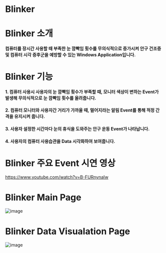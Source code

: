 # Blinker


# Blinker 소개
#### 컴퓨터를 장시간 사용할 때 부족한 눈 깜빡임 횟수를 무의식적으로 증가시켜 안구 건조증 및 컴퓨터 시각 증후군을 예방할 수 있는 Windows Application입니다.

# Blinker 기능
#### 1. 컴퓨터 사용시 사용자의 눈 깜빡임 횟수가 부족할 때, 모니터 색상이 변하는 Event가 발생해 무의식적으로 눈 깜빡임 횟수를 올려줍니다.
#### 2. 컴퓨터 모니터와 사용자간 거리가 가까울 때, 멀어지라는 알림 Event를 통해 적정 간격을 유지시켜 줍니다.
#### 3. 사용자 설정한 시간마다 눈의 휴식을 도와주는 안구 운동 Event가 나타납니다.
#### 4. 사용자의 컴퓨터 사용습관을 Data 시각화하여 보여줍니다.

# Blinker 주요 Event 시연 영상
https://www.youtube.com/watch?v=B-FURnynaIw

# Blinker Main Page
![image](https://user-images.githubusercontent.com/18719563/32934804-843468ec-cbb0-11e7-870b-be929df08cac.png)

# Blinker Data Visualation Page
![image](https://user-images.githubusercontent.com/18719563/32934750-4cc265a8-cbb0-11e7-8465-e2356aca1b60.png)
